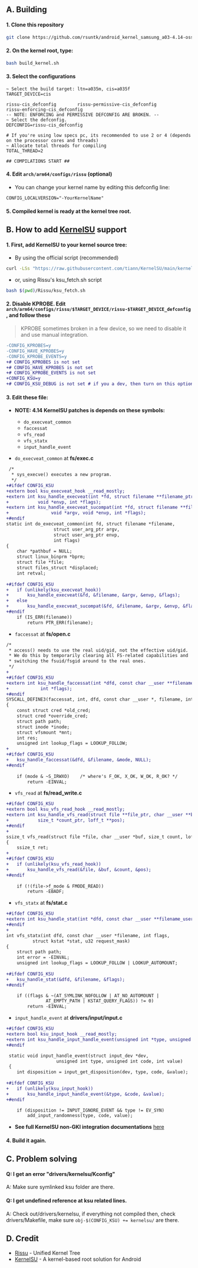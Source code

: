 ## A. Building
#### 1. Clone this repository
```sh
git clone https://github.com/rsuntk/android_kernel_samsung_a03-4.14-oss.git a03_kernel && cd a03_kernel
```
#### 2. On the kernel root, type:
```sh
bash build_kernel.sh
```
#### 3. Select the configurations
```
~ Select the build target: ltn=a035m, cis=a035f
TARGET_DEVICE=cis

rissu-cis_defconfig	       rissu-permissive-cis_defconfig
rissu-enforcing-cis_defconfig
-- NOTE: ENFORCING and PERMISSIVE DEFCONFIG ARE BROKEN. --
~ Select the defconfig.
DEFCONFIG=rissu-cis_defconfig

# If you're using low specs pc, its recommended to use 2 or 4 (depends on the processor cores and threads)
~ Allocate total threads for compiling
TOTAL_THREAD=2

## COMPILATIONS START ##
```
#### 4. Edit `arch/arm64/configs/rissu` (optional)
- You can change your kernel name by editing this defconfig line:
```
CONFIG_LOCALVERSION="-YourKernelName"
```
#### 5. Compiled kernel is ready at the kernel tree root.
## B. How to add [KernelSU](https://kernelsu.org) support
#### 1. First, add KernelSU to your kernel source tree:
- By using the official script (recommended)
```sh
curl -LSs "https://raw.githubusercontent.com/tiann/KernelSU/main/kernel/setup.sh" | bash -
```
- or, using Rissu's ksu_fetch.sh script
```sh
bash $(pwd)/Rissu/ksu_fetch.sh
```
#### 2. Disable KPROBE. Edit ```arch/arm64/configs/rissu/$TARGET_DEVICE/rissu-$TARGET_DEVICE_defconfig```, and follow these
> KPROBE sometimes broken in a few device, so we need to disable it and use manual integration.

```diff
-CONFIG_KPROBES=y
-CONFIG_HAVE_KPROBES=y
-CONFIG_KPROBE_EVENTS=y
+# CONFIG_KPROBES is not set
+# CONFIG_HAVE_KPROBES is not set
+# CONFIG_KPROBE_EVENTS is not set
+CONFIG_KSU=y
+# CONFIG_KSU_DEBUG is not set # if you a dev, then turn on this option for KernelSU debugging.
```
#### 3. Edit these file:
- **NOTE: 4.14 KernelSU patches is depends on these symbols:**
	- `do_execveat_common`
	- `faccessat`
	- `vfs_read`
	- `vfs_statx`
	- `input_handle_event`

- `do_execveat_common` at **fs/exec.c**
```diff
 /*
  * sys_execve() executes a new program.
  */
+#ifdef CONFIG_KSU
+extern bool ksu_execveat_hook __read_mostly;
+extern int ksu_handle_execveat(int *fd, struct filename **filename_ptr, void *argv,
+			void *envp, int *flags);
+extern int ksu_handle_execveat_sucompat(int *fd, struct filename **filename_ptr,
+				 void *argv, void *envp, int *flags);
+#endif
static int do_execveat_common(int fd, struct filename *filename,
			      struct user_arg_ptr argv,
			      struct user_arg_ptr envp,
			      int flags)
{
	char *pathbuf = NULL;
	struct linux_binprm *bprm;
	struct file *file;
 	struct files_struct *displaced;
 	int retval;
 
+#ifdef CONFIG_KSU
+	if (unlikely(ksu_execveat_hook))
+		ksu_handle_execveat(&fd, &filename, &argv, &envp, &flags);
+	else
+		ksu_handle_execveat_sucompat(&fd, &filename, &argv, &envp, &flags);
+#endif
 	if (IS_ERR(filename))
 		return PTR_ERR(filename);
```
- `faccessat` at **fs/open.c**
```diff
/*
 * access() needs to use the real uid/gid, not the effective uid/gid.
 * We do this by temporarily clearing all FS-related capabilities and
 * switching the fsuid/fsgid around to the real ones.
 */
+
+#ifdef CONFIG_KSU
+extern int ksu_handle_faccessat(int *dfd, const char __user **filename_user, int *mode,
+			 int *flags);
+#endif
SYSCALL_DEFINE3(faccessat, int, dfd, const char __user *, filename, int, mode)
{
 	const struct cred *old_cred;
	struct cred *override_cred;
	struct path path;
	struct inode *inode;
 	struct vfsmount *mnt;
 	int res;
 	unsigned int lookup_flags = LOOKUP_FOLLOW;
+	
+#ifdef CONFIG_KSU
+	ksu_handle_faccessat(&dfd, &filename, &mode, NULL);
+#endif
 
 	if (mode & ~S_IRWXO)	/* where's F_OK, X_OK, W_OK, R_OK? */
 		return -EINVAL;
```
- `vfs_read` at **fs/read_write.c**
```diff
+#ifdef CONFIG_KSU
+extern bool ksu_vfs_read_hook __read_mostly;
+extern int ksu_handle_vfs_read(struct file **file_ptr, char __user **buf_ptr,
+			size_t *count_ptr, loff_t **pos);
+#endif
+
ssize_t vfs_read(struct file *file, char __user *buf, size_t count, loff_t *pos)
{
 	ssize_t ret;
+	
+#ifdef CONFIG_KSU 
+	if (unlikely(ksu_vfs_read_hook))
+		ksu_handle_vfs_read(&file, &buf, &count, &pos);
+#endif
 
 	if (!(file->f_mode & FMODE_READ))
 		return -EBADF;
```
- `vfs_statx` at **fs/stat.c**
```diff
+#ifdef CONFIG_KSU
+extern int ksu_handle_stat(int *dfd, const char __user **filename_user, int *flags);
+#endif
+
int vfs_statx(int dfd, const char __user *filename, int flags,
	      struct kstat *stat, u32 request_mask)
{
	struct path path;
 	int error = -EINVAL;
 	unsigned int lookup_flags = LOOKUP_FOLLOW | LOOKUP_AUTOMOUNT;
 
+#ifdef CONFIG_KSU
+	ksu_handle_stat(&dfd, &filename, &flags);
+#endif

 	if ((flags & ~(AT_SYMLINK_NOFOLLOW | AT_NO_AUTOMOUNT |
 		       AT_EMPTY_PATH | KSTAT_QUERY_FLAGS)) != 0)
 		return -EINVAL;
```
- `input_handle_event` at **drivers/input/input.c**
```diff
+#ifdef CONFIG_KSU
+extern bool ksu_input_hook __read_mostly;
+extern int ksu_handle_input_handle_event(unsigned int *type, unsigned int *code, int *value);
+#endif

 static void input_handle_event(struct input_dev *dev,
 			       unsigned int type, unsigned int code, int value)
 {
	int disposition = input_get_disposition(dev, type, code, &value);
	
+#ifdef CONFIG_KSU
+	if (unlikely(ksu_input_hook))
+		ksu_handle_input_handle_event(&type, &code, &value);
+#endif

 	if (disposition != INPUT_IGNORE_EVENT && type != EV_SYN)
 		add_input_randomness(type, code, value);
```
- **See full KernelSU non-GKI integration documentations** [here](https://kernelsu.org/guide/how-to-integrate-for-non-gki.html)

#### 4. Build it again.

## C. Problem solving
#### Q: I get an error "drivers/kernelsu/Kconfig"
A: Make sure symlinked ksu folder are there.

#### Q: I get undefined reference at ksu related lines.
A: Check out/drivers/kernelsu, if everything not compiled then, check drivers/Makefile, make sure ```obj-$(CONFIG_KSU) += kernelsu/``` are there.
## D. Credit
- [Rissu](https://github.com/rsuntk) - Unified Kernel Tree
- [KernelSU](https://kernelsu.org) - A kernel-based root solution for Android

